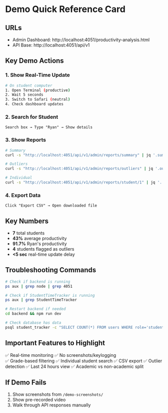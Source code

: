 # Demo Quick Reference Card

## URLs
- Admin Dashboard: http://localhost:4051/productivity-analysis.html
- API Base: http://localhost:4051/api/v1

## Key Demo Actions

### 1. Show Real-Time Update
```bash
# On student computer
1. Open Terminal (productive)
2. Wait 5 seconds
3. Switch to Safari (neutral)
4. Check dashboard updates
```

### 2. Search for Student
```
Search box → Type "Ryan" → Show details
```

### 3. Show Reports
```bash
# Summary
curl -s "http://localhost:4051/api/v1/admin/reports/summary" | jq '.summary'

# Outliers
curl -s "http://localhost:4051/api/v1/admin/reports/outliers" | jq '.outliers[0]'

# Individual
curl -s "http://localhost:4051/api/v1/admin/reports/student/1" | jq '.'
```

### 4. Export Data
```
Click "Export CSV" → Open downloaded file
```

## Key Numbers
- **7** total students
- **43%** average productivity 
- **91.7%** Ryan's productivity
- **4** students flagged as outliers
- **<5 sec** real-time update delay

## Troubleshooting Commands
```bash
# Check if backend is running
ps aux | grep node | grep 4051

# Check if StudentTimeTracker is running
ps aux | grep StudentTimeTracker

# Restart backend if needed
cd backend && npm run dev

# Check database has data
psql student_tracker -c "SELECT COUNT(*) FROM users WHERE role='student';"
```

## Important Features to Highlight
✅ Real-time monitoring
✅ No screenshots/keylogging  
✅ Grade-based filtering
✅ Individual student search
✅ CSV export
✅ Outlier detection
✅ Last 24 hours view
✅ Academic vs non-academic split

## If Demo Fails
1. Show screenshots from `/demo-screenshots/`
2. Show pre-recorded video
3. Walk through API responses manually
